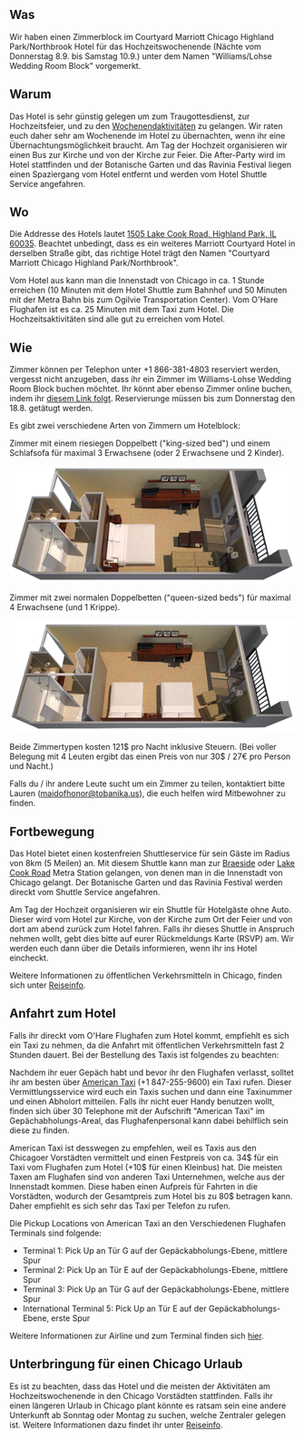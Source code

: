 ## Was

Wir haben einen Zimmerblock im Courtyard Marriott Chicago Highland Park/Northbrook Hotel für das Hochzeitswochenende (Nächte vom Donnerstag 8.9. bis Samstag 10.9.) unter dem Namen "Williams/Lohse Wedding Room Block" vorgemerkt.


## Warum

Das Hotel is sehr günstig gelegen um zum Traugottesdienst, zur Hochzeitsfeier, und zu den [Wochenendaktivitäten](../program?lang=de) zu gelangen. Wir raten euch daher sehr am Wochenende im Hotel zu übernachten, wenn ihr eine Übernachtungsmöglichkeit braucht. Am Tag der Hochzeit organisieren wir einen Bus zur Kirche und von der Kirche zur Feier. Die After-Party wird im Hotel stattfinden und der Botanische Garten und das Ravinia Festival liegen einen Spaziergang vom Hotel entfernt und werden vom Hotel Shuttle Service angefahren.


## Wo

Die Addresse des Hotels lautet [1505 Lake Cook Road, Highland Park, IL 60035](https://www.google.com/maps/place/Courtyard+Chicago+Highland+Park%2FNorthbrook). Beachtet unbedingt, dass es ein weiteres Marriott Courtyard Hotel in derselben Straße gibt, das richtige Hotel trägt den Namen "Courtyard Marriott Chicago Highland Park/Northbrook".

Vom Hotel aus kann man die Innenstadt von Chicago in ca. 1 Stunde erreichen (10 Minuten mit dem Hotel Shuttle zum Bahnhof und 50 Minuten mit der Metra Bahn bis zum Ogilvie Transportation Center). Vom O'Hare Flughafen ist es ca. 25 Minuten mit dem Taxi zum Hotel. Die Hochzeitsaktivitäten sind alle gut zu erreichen vom Hotel.


## Wie

Zimmer können per Telephon unter +1 866-381-4803 reserviert werden, vergesst nicht anzugeben, dass ihr ein Zimmer im Williams-Lohse Wedding Room Block buchen möchtet. Ihr könnt aber ebenso Zimmer online buchen, indem ihr [diesem Link folgt](http://www.marriott.com/meeting-event-hotels/group-corporate-travel/groupCorp.mi?resLinkData=Williams/Lohse%20Wedding%20Group%20Room%20Block%5Echihp%60wlwwlwa%7Cwlwwlwb%60109.00%60USD%60false%604%609/8/16%609/11/16%6008/18/2016&app=resvlink&stop_mobi=yes). Reservierunge müssen bis zum Donnerstag den 18.8. getätugt werden.

Es gibt zwei verschiedene Arten von Zimmern um Hotelblock:

Zimmer mit einem riesiegen Doppelbett ("king-sized bed") und einem Schlafsofa für maximal 3 Erwachsene (oder 2 Erwachsene und 2 Kinder).

![](king_room_floorplan.png)

Zimmer mit zwei normalen Doppelbetten ("queen-sized beds") für maximal 4 Erwachsene (und 1 Krippe).

![](queen_room_floorplan.png)

Beide Zimmertypen kosten 121$ pro Nacht inklusive Steuern. (Bei voller Belegung mit 4 Leuten ergibt das einen Preis von nur 30$ / 27€ pro Person und Nacht.)

Falls du / ihr andere Leute sucht um ein Zimmer zu teilen, kontaktiert bitte Lauren ([maidofhonor@tobanika.us](mailto:maidofhonor@tobanika.us)), die euch helfen wird Mitbewohner zu finden.


## Fortbewegung

Das Hotel bietet einen kostenfreien Shuttleservice für sein Gäste im Radius von 8km (5 Meilen) an. Mit diesem Shuttle kann man zur [Braeside](http://metrarail.com/content/metra/en/home/maps_schedules/metra_system_map/up-n/map.html) oder [Lake Cook Road](http://metrarail.com/content/metra/en/home/maps_schedules/metra_system_map/md-n/map.html) Metra Station gelangen, von denen man in die Innenstadt von Chicago gelangt. Der Botanische Garten und das Ravinia Festival werden direckt vom Shuttle Service angefahren.

Am Tag der Hochzeit organisieren wir ein Shuttle für Hotelgäste ohne Auto. Dieser wird vom Hotel zur Kirche, von der Kirche zum Ort der Feier und von dort am abend zurück zum Hotel fahren. Falls ihr dieses Shuttle in Anspruch nehmen wollt, gebt dies bitte auf eurer Rückmeldungs Karte (RSVP) am. Wir werden euch dann über die Details informieren, wenn ihr ins Hotel eincheckt.

Weitere Informationen zu öffentlichen Verkehrsmitteln in Chicago, finden sich unter [Reiseinfo](../travel?lang=de).


<span id="hoteltaxi"></span>
## Anfahrt zum Hotel

Falls ihr direckt vom O'Hare Flughafen zum Hotel kommt, empfiehlt es sich ein Taxi zu nehmen, da die Anfahrt mit öffentlichen Verkehrsmitteln fast 2 Stunden dauert. Bei der Bestellung des Taxis ist folgendes zu beachten:

Nachdem ihr euer Gepäch habt und bevor ihr den Flughafen verlasst, solltet ihr am besten über [American Taxi](https://www.americantaxi.com/ATOnlineOrderWeb/main.htm) (+1 847-255-9600) ein Taxi rufen. Dieser Vermittlungsservice wird euch ein Taxis suchen und dann eine Taxinummer und einen Abholort mitteilen. Falls ihr nicht euer Handy benutzen wollt, finden sich über 30 Telephone mit der Aufschrift "American Taxi" im Gepächabholungs-Areal, das Flughafenpersonal kann dabei behilflich sein diese zu finden.

American Taxi ist desswegen zu empfehlen, weil es Taxis aus den Chicagoer Vorstädten vermittelt und einen Festpreis von ca. 34$ für ein Taxi vom Flughafen zum Hotel (+10$ für einen Kleinbus) hat. Die meisten Taxen am Flughafen sind von anderen Taxi Unternehmen, welche aus der Innenstadt kommen. Diese haben einen Aufpreis für Fahrten in die Vorstädten, wodurch der Gesamtpreis zum Hotel bis zu 80$ betragen kann. Daher empfiehlt es sich sehr das Taxi per Telefon zu rufen.

Die Pickup Locations von American Taxi an den Verschiedenen Flughafen Terminals sind folgende:

- Terminal 1: Pick Up an Tür G auf der Gepäckabholungs-Ebene, mittlere Spur
- Terminal 2: Pick Up an Tür E auf der Gepäckabholungs-Ebene, mittlere Spur
- Terminal 3: Pick Up an Tür G auf der Gepäckabholungs-Ebene, mittlere Spur
- International Terminal 5:  Pick Up an Tür E auf der Gepäckabholungs-Ebene, erste Spur

Weitere Informationen zur Airline und zum Terminal finden sich [hier](http://www.flychicago.com/ohare).

## Unterbringung für einen Chicago Urlaub

Es ist zu beachten, dass das Hotel und die meisten der Aktivitäten am Hochzeitswochenende in den Chicago Vorstädten stattfinden. Falls ihr einen längeren Urlaub in Chicago plant könnte es ratsam sein eine andere Unterkunft ab Sonntag oder Montag zu suchen, welche Zentraler gelegen ist. Weitere Informationen dazu findet ihr unter [Reiseinfo](../travel?lang=de#chicagoaccomodation).

